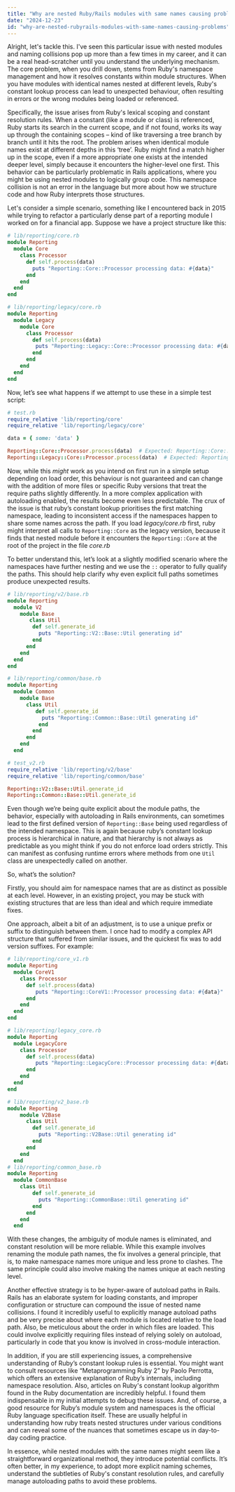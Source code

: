 ```yaml
---
title: "Why are nested Ruby/Rails modules with same names causing problems?"
date: "2024-12-23"
id: "why-are-nested-rubyrails-modules-with-same-names-causing-problems"
---
```


Alright, let's tackle this. I've seen this particular issue with nested modules and naming collisions pop up more than a few times in my career, and it can be a real head-scratcher until you understand the underlying mechanism. The core problem, when you drill down, stems from Ruby's namespace management and how it resolves constants within module structures. When you have modules with identical names nested at different levels, Ruby's constant lookup process can lead to unexpected behaviour, often resulting in errors or the wrong modules being loaded or referenced.

Specifically, the issue arises from Ruby's lexical scoping and constant resolution rules. When a constant (like a module or class) is referenced, Ruby starts its search in the current scope, and if not found, works its way up through the containing scopes – kind of like traversing a tree branch by branch until it hits the root. The problem arises when identical module names exist at different depths in this ‘tree’. Ruby might find a match higher up in the scope, even if a more appropriate one exists at the intended deeper level, simply because it encounters the higher-level one first. This behavior can be particularly problematic in Rails applications, where you might be using nested modules to logically group code. This namespace collision is not an error in the language but more about how we structure code and how Ruby interprets those structures.

Let's consider a simple scenario, something like I encountered back in 2015 while trying to refactor a particularly dense part of a reporting module I worked on for a financial app. Suppose we have a project structure like this:

```ruby
# lib/reporting/core.rb
module Reporting
  module Core
    class Processor
      def self.process(data)
        puts "Reporting::Core::Processor processing data: #{data}"
      end
    end
  end
end

# lib/reporting/legacy/core.rb
module Reporting
  module Legacy
    module Core
      class Processor
        def self.process(data)
         puts "Reporting::Legacy::Core::Processor processing data: #{data}"
        end
      end
    end
  end
end
```

Now, let’s see what happens if we attempt to use these in a simple test script:

```ruby
# test.rb
require_relative 'lib/reporting/core'
require_relative 'lib/reporting/legacy/core'

data = { some: 'data' }

Reporting::Core::Processor.process(data)  # Expected: Reporting::Core::Processor
Reporting::Legacy::Core::Processor.process(data)  # Expected: Reporting::Legacy::Core::Processor

```

Now, while this *might* work as you intend on first run in a simple setup depending on load order, this behaviour is not guaranteed and can change with the addition of more files or specific Ruby versions that treat the require paths slightly differently. In a more complex application with autoloading enabled, the results become even less predictable. The crux of the issue is that ruby’s constant lookup prioritises the first matching namespace, leading to inconsistent access if the namespaces happen to share some names across the path. If you load *legacy/core.rb* first, ruby might interpret all calls to `Reporting::Core` as the legacy version, because it finds that nested module before it encounters the `Reporting::Core` at the root of the project in the file *core.rb*

To better understand this, let’s look at a slightly modified scenario where the namespaces have further nesting and we use the `::` operator to fully qualify the paths. This should help clarify why even explicit full paths sometimes produce unexpected results.

```ruby
# lib/reporting/v2/base.rb
module Reporting
  module V2
    module Base
       class Util
        def self.generate_id
          puts "Reporting::V2::Base::Util generating id"
        end
      end
    end
  end
end

# lib/reporting/common/base.rb
module Reporting
  module Common
    module Base
      class Util
         def self.generate_id
           puts "Reporting::Common::Base::Util generating id"
          end
        end
      end
    end
  end

# test_v2.rb
require_relative 'lib/reporting/v2/base'
require_relative 'lib/reporting/common/base'

Reporting::V2::Base::Util.generate_id
Reporting::Common::Base::Util.generate_id

```

Even though we’re being quite explicit about the module paths, the behavior, especially with autoloading in Rails environments, can sometimes lead to the first defined version of `Reporting::Base` being used regardless of the intended namespace. This is again because ruby’s constant lookup process is hierarchical in nature, and that hierarchy is not always as predictable as you might think if you do not enforce load orders strictly. This can manifest as confusing runtime errors where methods from one `Util` class are unexpectedly called on another.

So, what’s the solution?

Firstly, you should aim for namespace names that are as distinct as possible at each level. However, in an existing project, you may be stuck with existing structures that are less than ideal and which require immediate fixes.

One approach, albeit a bit of an adjustment, is to use a unique prefix or suffix to distinguish between them. I once had to modify a complex API structure that suffered from similar issues, and the quickest fix was to add version suffixes. For example:

```ruby
# lib/reporting/core_v1.rb
module Reporting
  module CoreV1
    class Processor
      def self.process(data)
         puts "Reporting::CoreV1::Processor processing data: #{data}"
      end
    end
  end
end

# lib/reporting/legacy_core.rb
module Reporting
  module LegacyCore
    class Processor
      def self.process(data)
         puts "Reporting::LegacyCore::Processor processing data: #{data}"
      end
    end
  end
end

# lib/reporting/v2_base.rb
module Reporting
    module V2Base
      class Util
        def self.generate_id
          puts "Reporting::V2Base::Util generating id"
        end
      end
    end
  end
# lib/reporting/common_base.rb
module Reporting
  module CommonBase
    class Util
        def self.generate_id
          puts "Reporting::CommonBase::Util generating id"
        end
      end
    end
  end
```

With these changes, the ambiguity of module names is eliminated, and constant resolution will be more reliable. While this example involves renaming the module path names, the fix involves a general principle, that is, to make namespace names more unique and less prone to clashes. The same principle could also involve making the names unique at each nesting level.

Another effective strategy is to be hyper-aware of autoload paths in Rails. Rails has an elaborate system for loading constants, and improper configuration or structure can compound the issue of nested name collisions. I found it incredibly useful to explicitly manage autoload paths and be very precise about where each module is located relative to the load path. Also, be meticulous about the order in which files are loaded. This could involve explicitly requiring files instead of relying solely on autoload, particularly in code that you know is involved in cross-module interaction.

In addition, if you are still experiencing issues, a comprehensive understanding of Ruby’s constant lookup rules is essential. You might want to consult resources like “Metaprogramming Ruby 2” by Paolo Perrotta, which offers an extensive explanation of Ruby’s internals, including namespace resolution. Also, articles on Ruby's constant lookup algorithm found in the Ruby documentation are incredibly helpful. I found them indispensable in my initial attempts to debug these issues. And, of course, a good resource for Ruby’s module system and namespaces is the official Ruby language specification itself. These are usually helpful in understanding how ruby treats nested structures under various conditions and can reveal some of the nuances that sometimes escape us in day-to-day coding practice.

In essence, while nested modules with the same names might seem like a straightforward organizational method, they introduce potential conflicts. It’s often better, in my experience, to adopt more explicit naming schemes, understand the subtleties of Ruby's constant resolution rules, and carefully manage autoloading paths to avoid these problems.
